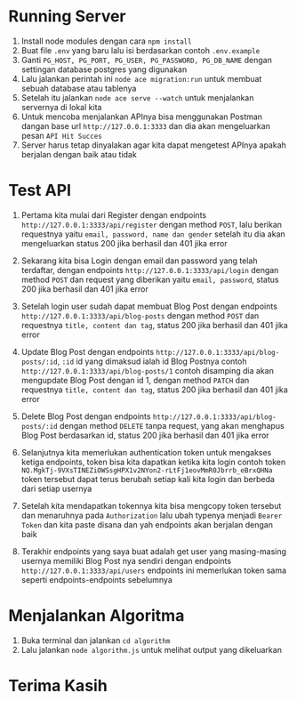 # Running Server

1. Install node modules dengan cara `npm install`
2. Buat file `.env` yang baru lalu isi berdasarkan contoh `.env.example`
3. Ganti `PG_HOST, PG_PORT, PG_USER, PG_PASSWORD, PG_DB_NAME` dengan settingan database postgres yang digunakan
4. Lalu jalankan perintah ini `node ace migration:run` untuk membuat sebuah database atau tablenya
5. Setelah itu jalankan `node ace serve --watch` untuk menjalankan servernya di lokal kita
6. Untuk mencoba menjalankan APInya bisa menggunakan Postman dangan base url `http://127.0.0.1:3333` dan dia akan mengeluarkan pesan `API Hit Succes`
7. Server harus tetap dinyalakan agar kita dapat mengetest APInya apakah berjalan dengan baik atau tidak

# Test API

1. Pertama kita mulai dari Register dengan endpoints `http://127.0.0.1:3333/api/register` dengan method `POST`, lalu berikan requestnya yaitu `email, password, name dan gender` setelah itu dia akan mengeluarkan status 200 jika berhasil dan 401 jika error

2. Sekarang kita bisa Login dengan email dan password yang telah terdaftar, dengan endpoints `http://127.0.0.1:3333/api/login` dengan method `POST` dan request yang diberikan yaitu `email, password`, status 200 jika berhasil dan 401 jika error

3. Setelah login user sudah dapat membuat Blog Post dengan endpoints `http://127.0.0.1:3333/api/blog-posts` dengan method `POST` dan requestnya `title, content dan tag`, status 200 jika berhasil dan 401 jika error

4. Update Blog Post dengan endpoints `http://127.0.0.1:3333/api/blog-posts/:id`, `:id` id yang dimaksud ialah id Blog Postnya contoh `http://127.0.0.1:3333/api/blog-posts/1` contoh disamping dia akan mengupdate Blog Post dengan id 1, dengan method `PATCH` dan requestnya `title, content dan tag`, status 200 jika berhasil dan 401 jika error

5. Delete Blog Post dengan endpoints `http://127.0.0.1:3333/api/blog-posts/:id` dengan method `DELETE` tanpa request, yang akan menghapus Blog Post berdasarkan id, status 200 jika berhasil dan 401 jika error

6. Selanjutnya kita memerlukan authentication token untuk mengakses ketiga endpoints, token bisa kita dapatkan ketika kita login contoh token `NQ.MgkTj-9VXsTINEZiOWSsgHPX1v2NYon2-rLtFj1eovMmR0Jbrrb_eBrxQHNa` token tersebut dapat terus berubah setiap kali kita login dan berbeda dari setiap usernya

7. Setelah kita mendapatkan tokennya kita bisa mengcopy token tersebut dan menaruhnya pada `Authorization` lalu ubah typenya menjadi `Bearer Token` dan kita paste disana dan yah endpoints akan berjalan dengan baik

8. Terakhir endpoints yang saya buat adalah get user yang masing-masing usernya memiliki Blog Post nya sendiri dengan endpoints `http://127.0.0.1:3333/api/users` endpoints ini memerlukan token sama seperti endpoints-endpoints sebelumnya

# Menjalankan Algoritma

1. Buka terminal dan jalankan `cd algorithm`
2. Lalu jalankan `node algorithm.js` untuk melihat output yang dikeluarkan

# Terima Kasih 